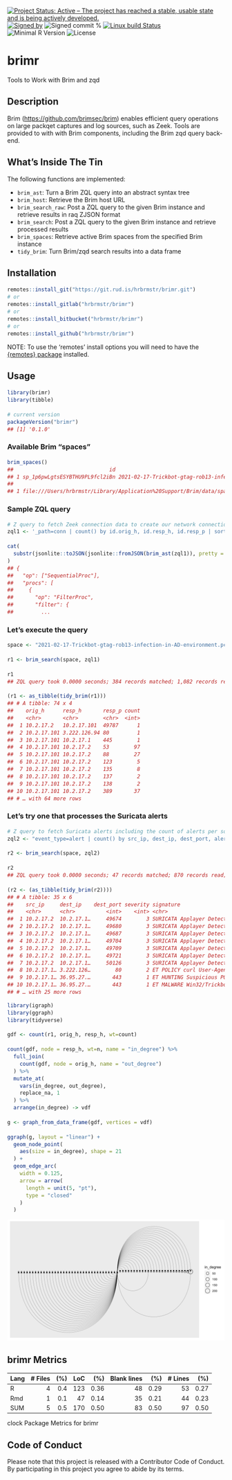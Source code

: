 
[![Project Status: Active – The project has reached a stable, usable
state and is being actively
developed.](https://www.repostatus.org/badges/latest/active.svg)](https://www.repostatus.org/#active)
[![Signed
by](https://img.shields.io/badge/Keybase-Verified-brightgreen.svg)](https://keybase.io/hrbrmstr)
![Signed commit
%](https://img.shields.io/badge/Signed_Commits-100%25-lightgrey.svg)
[![Linux build
Status](https://travis-ci.org/hrbrmstr/brimr.svg?branch=master)](https://travis-ci.org/hrbrmstr/brimr)  
![Minimal R
Version](https://img.shields.io/badge/R%3E%3D-3.6.0-blue.svg)
![License](https://img.shields.io/badge/License-MIT-blue.svg)

# brimr

Tools to Work with Brim and zqd

## Description

Brim (<https://github.com/brimsec/brim>) enables efficient query
operations on large packqet captures and log sources, such as Zeek.
Tools are provided to with with Brim components, including the Brim zqd
query back-end.

## What’s Inside The Tin

The following functions are implemented:

-   `brim_ast`: Turn a Brim ZQL query into an abstract syntax tree
-   `brim_host`: Retrieve the Brim host URL
-   `brim_search_raw`: Post a ZQL query to the given Brim instance and
    retrieve results in raq ZJSON format
-   `brim_search`: Post a ZQL query to the given Brim instance and
    retrieve processed results
-   `brim_spaces`: Retrieve active Brim spaces from the specified Brim
    instance
-   `tidy_brim`: Turn Brim/zqd search results into a data frame

## Installation

``` r
remotes::install_git("https://git.rud.is/hrbrmstr/brimr.git")
# or
remotes::install_gitlab("hrbrmstr/brimr")
# or
remotes::install_bitbucket("hrbrmstr/brimr")
# or
remotes::install_github("hrbrmstr/brimr")
```

NOTE: To use the ‘remotes’ install options you will need to have the
[{remotes} package](https://github.com/r-lib/remotes) installed.

## Usage

``` r
library(brimr)
library(tibble)

# current version
packageVersion("brimr")
## [1] '0.1.0'
```

### Available Brim “spaces”

``` r
brim_spaces()
##                               id                                                            name
## 1 sp_1p6pwLgtsESYBTHU9PL9fcl2iBn 2021-02-17-Trickbot-gtag-rob13-infection-in-AD-environment.pcap
##                                                                                              data_path storage_kind
## 1 file:///Users/hrbrmstr/Library/Application%20Support/Brim/data/spaces/sp_1p6pwLgtsESYBTHU9PL9fcl2iBn    filestore
```

### Sample ZQL query

``` r
# Z query to fetch Zeek connection data to create our network connection graph
zql1 <- '_path=conn | count() by id.orig_h, id.resp_h, id.resp_p | sort id.orig_h, id.resp_h, id.resp_p'

cat(
  substr(jsonlite::toJSON(jsonlite::fromJSON(brim_ast(zql1)), pretty = TRUE), 1, 100), "..."
)
## {
##   "op": ["SequentialProc"],
##   "procs": [
##     {
##       "op": "FilterProc",
##       "filter": {
##         ...
```

### Let’s execute the query

``` r
space <- "2021-02-17-Trickbot-gtag-rob13-infection-in-AD-environment.pcap"

r1 <- brim_search(space, zql1)

r1
## ZQL query took 0.0000 seconds; 384 records matched; 1,082 records read; 238,052 bytes read

(r1 <- as_tibble(tidy_brim(r1)))
## # A tibble: 74 x 4
##    orig_h      resp_h       resp_p count
##    <chr>       <chr>        <chr>  <int>
##  1 10.2.17.2   10.2.17.101  49787      1
##  2 10.2.17.101 3.222.126.94 80         1
##  3 10.2.17.101 10.2.17.1    445        1
##  4 10.2.17.101 10.2.17.2    53        97
##  5 10.2.17.101 10.2.17.2    88        27
##  6 10.2.17.101 10.2.17.2    123        5
##  7 10.2.17.101 10.2.17.2    135        8
##  8 10.2.17.101 10.2.17.2    137        2
##  9 10.2.17.101 10.2.17.2    138        2
## 10 10.2.17.101 10.2.17.2    389       37
## # … with 64 more rows
```

### Let’s try one that processes the Suricata alerts

``` r
# Z query to fetch Suricata alerts including the count of alerts per source:destination 
zql2 <- "event_type=alert | count() by src_ip, dest_ip, dest_port, alert.severity, alert.signature | sort src_ip, dest_ip, dest_port, alert.severity, alert.signature"

r2 <- brim_search(space, zql2)

r2
## ZQL query took 0.0000 seconds; 47 records matched; 870 records read; 238,660 bytes read

(r2 <- (as_tibble(tidy_brim(r2))))
## # A tibble: 35 x 6
##    src_ip     dest_ip    dest_port severity signature                                                              count
##    <chr>      <chr>          <int>    <int> <chr>                                                                  <int>
##  1 10.2.17.2  10.2.17.1…     49674        3 SURICATA Applayer Detect protocol only one direction                       1
##  2 10.2.17.2  10.2.17.1…     49680        3 SURICATA Applayer Detect protocol only one direction                       1
##  3 10.2.17.2  10.2.17.1…     49687        3 SURICATA Applayer Detect protocol only one direction                       1
##  4 10.2.17.2  10.2.17.1…     49704        3 SURICATA Applayer Detect protocol only one direction                       1
##  5 10.2.17.2  10.2.17.1…     49709        3 SURICATA Applayer Detect protocol only one direction                       1
##  6 10.2.17.2  10.2.17.1…     49721        3 SURICATA Applayer Detect protocol only one direction                       1
##  7 10.2.17.2  10.2.17.1…     50126        3 SURICATA Applayer Detect protocol only one direction                       1
##  8 10.2.17.1… 3.222.126…        80        2 ET POLICY curl User-Agent Outbound                                         1
##  9 10.2.17.1… 36.95.27.…       443        1 ET HUNTING Suspicious POST with Common Windows Process Names - Possib…     1
## 10 10.2.17.1… 36.95.27.…       443        1 ET MALWARE Win32/Trickbot Data Exfiltration                                1
## # … with 25 more rows
```

``` r
library(igraph)
library(ggraph)
library(tidyverse)

gdf <- count(r1, orig_h, resp_h, wt=count)

count(gdf, node = resp_h, wt=n, name = "in_degree") %>% 
  full_join(
    count(gdf, node = orig_h, name = "out_degree")
  ) %>% 
  mutate_at(
    vars(in_degree, out_degree),
    replace_na, 1
  ) %>% 
  arrange(in_degree) -> vdf

g <- graph_from_data_frame(gdf, vertices = vdf)

ggraph(g, layout = "linear") +
  geom_node_point(
    aes(size = in_degree), shape = 21
  ) +
  geom_edge_arc(
    width = 0.125, 
    arrow = arrow(
      length = unit(5, "pt"),
      type = "closed"
    )
  )
```

<img src="man/figures/README-graph-1.png" width="864" />

## brimr Metrics

| Lang | \# Files | (%) | LoC |  (%) | Blank lines |  (%) | \# Lines |  (%) |
|:-----|---------:|----:|----:|-----:|------------:|-----:|---------:|-----:|
| R    |        4 | 0.4 | 123 | 0.36 |          48 | 0.29 |       53 | 0.27 |
| Rmd  |        1 | 0.1 |  47 | 0.14 |          35 | 0.21 |       44 | 0.23 |
| SUM  |        5 | 0.5 | 170 | 0.50 |          83 | 0.50 |       97 | 0.50 |

clock Package Metrics for brimr

## Code of Conduct

Please note that this project is released with a Contributor Code of
Conduct. By participating in this project you agree to abide by its
terms.
